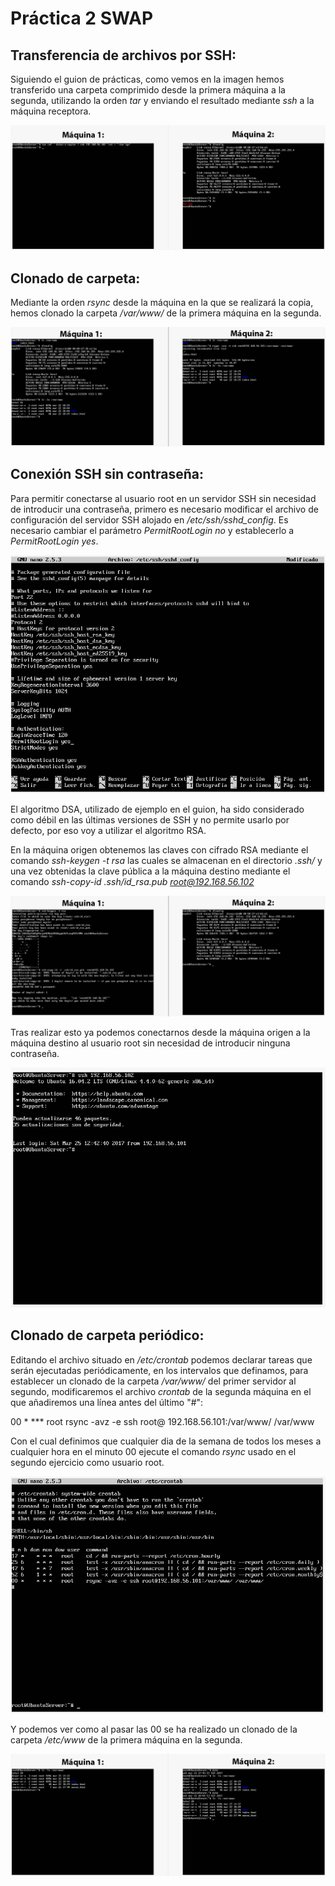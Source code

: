 # Práctica 2 SWAP

## Transferencia de archivos por SSH:

Siguiendo el guion de prácticas, como vemos en la imagen hemos transferido una carpeta comprimido desde la primera máquina a la segunda, utilizando la orden *tar* y enviando el resultado mediante *ssh* a la máquina receptora.

![TransferenciaSSH](images/TransferenciaSsh.png?raw=true)

## Clonado de carpeta:

Mediante la orden *rsync* desde la máquina en la que se realizará la copia, hemos clonado la carpeta */var/www/* de la primera máquina en la segunda.

![Clonado](images/Clonado.png?raw=true)

## Conexión SSH sin contraseña:

Para permitir conectarse al usuario root en un servidor SSH sin necesidad de introducir una contraseña, primero es necesario modificar el archivo de configuración del servidor SSH alojado en */etc/ssh/sshd_config*.
Es necesario cambiar el parámetro *PermitRootLogin no* y establecerlo a *PermitRootLogin yes*.

![ConexionSinContraseña](images/ConexionSsh1.png?raw=true)

El algoritmo DSA, utilizado de ejemplo en el guion, ha sido considerado como débil en las últimas versiones de SSH y no permite usarlo por defecto, por eso voy a utilizar el algoritmo RSA.

En la máquina origen obtenemos las claves con cifrado RSA  mediante el comando *ssh-keygen -t rsa* las cuales se almacenan en el directorio *.ssh/* y una vez obtenidas la clave pública a la máquina destino mediante el comando *ssh-copy-id .ssh/id_rsa.pub root@192.168.56.102*

![ConexionSinContraseña](images/ConexionSsh2.png?raw=true)

Tras realizar esto ya podemos conectarnos desde la máquina origen a la máquina destino al usuario root sin necesidad de introducir ninguna contraseña.

![ConexionSinContraseña](images/ConexionSsh3.png?raw=true)

## Clonado de carpeta periódico:

Editando el archivo situado en */etc/crontab* podemos declarar tareas que serán ejecutadas periódicamente, en los intervalos que definamos, para establecer un clonado de la carpeta */var/www/* del primer servidor al segundo, modificaremos el archivo *crontab* de la segunda máquina en el que añadiremos una línea antes del último "#":

00 \*   \*\*\* root  rsync -avz -e ssh root@ 192.168.56.101:/var/www/ /var/www

Con el cual definimos que cualquier dia de la semana de todos los meses a cualquier hora en el minuto 00 ejecute el comando *rsync* usado en el segundo ejercicio como usuario root.

![Crontab](images/Crontab1.png?raw=true)

Y podemos ver como al pasar las 00 se ha realizado un clonado de la carpeta */etc/www* de la primera máquina en la segunda.

![Crontab](images/Crontab2.png?raw=true)
